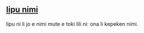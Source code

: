 ## [lipu nimi](https://lojban.pw/en/texts/dictionary-with-examples/)


lipu ni li jo e nimi mute e toki lili ni: ona li kepeken nimi.
